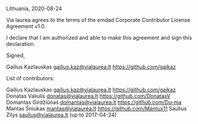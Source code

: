 Lithuania, 2020-08-24

Via laurea agrees to the terms of the emdad Corporate Contributor License
Agreement v1.0.

I declare that I am authorized and able to make this agreement and sign this
declaration.

Signed,

Gailius Kazlauskas gailius.kaz@vialaurea.lt https://github.com/gaikaz

List of contributors:

Gailius Kazlauskas gailius.kaz@vialaurea.lt https://github.com/gaikaz
Donatas Valiulis donatas@vialaurea.lt https://github.com/DonatasV
Domantas Girdžiūnas domantas@vialaurea.lt https://github.com/Du-ma
Mantas Šniukas mantas@vialaurea.lt https://github.com/Mantux11
Saulius Zilys saulius@vialaurea.lt (up to 2017-04-24)
